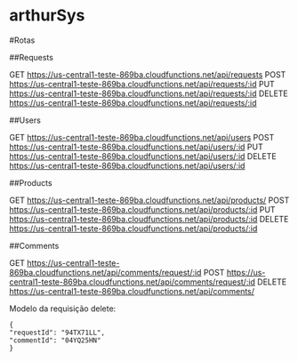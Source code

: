 # arthurSys

#Rotas

##Requests

GET https://us-central1-teste-869ba.cloudfunctions.net/api/requests
POST https://us-central1-teste-869ba.cloudfunctions.net/api/requests/:id
PUT https://us-central1-teste-869ba.cloudfunctions.net/api/requests/:id
DELETE https://us-central1-teste-869ba.cloudfunctions.net/api/requests/:id

##Users

GET https://us-central1-teste-869ba.cloudfunctions.net/api/users
POST https://us-central1-teste-869ba.cloudfunctions.net/api/users/:id
PUT https://us-central1-teste-869ba.cloudfunctions.net/api/users/:id
DELETE https://us-central1-teste-869ba.cloudfunctions.net/api/users/:id

##Products

  GET https://us-central1-teste-869ba.cloudfunctions.net/api/products/
  POST https://us-central1-teste-869ba.cloudfunctions.net/api/products/:id
  PUT https://us-central1-teste-869ba.cloudfunctions.net/api/products/:id
  DELETE https://us-central1-teste-869ba.cloudfunctions.net/api/products/:id

##Comments

  GET https://us-central1-teste-869ba.cloudfunctions.net/api/comments/request/:id
  POST https://us-central1-teste-869ba.cloudfunctions.net/api/comments/request/:id
  DELETE https://us-central1-teste-869ba.cloudfunctions.net/api/comments/ 

Modelo da requisição delete: 

	{
	"requestId": "94TX71LL",
	"commentId": "04YQ25HN"
	}
